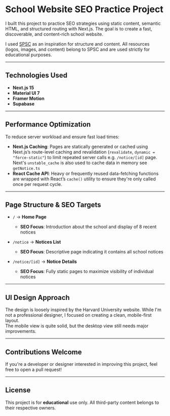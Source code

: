 # School Website SEO Practice Project

I built this project to practice SEO strategies using static content, semantic HTML, and structured routing with Next.js. The goal is to create a fast, discoverable, and content-rich school website.

I used [SPSC](https://spscdnj.edu.bd) as an inspiration for structure and content. All resources (logos, images, and content) belong to SPSC and are used strictly for educational purposes.

---

## Technologies Used

- **Next.js 15**
- **Material UI 7**
- **Framer Motion**
- **Supabase**

---

## Performance Optimization

To reduce server workload and ensure fast load times:

- **Next.js Caching**: Pages are statically generated or cached using Next.js’s route-level caching and revalidation (`revalidate`, `dynamic = "force-static"`) to limit repeated server calls e.g. `/notice/[id]` page.
Next's `unstable_cache` is also used to cache data in memory see `getNotice.ts`
- **React Cache API**: Heavy or frequently reused data-fetching functions are wrapped with React’s `cache()` utility to ensure they're only called once per request cycle.

---

## Page Structure & SEO Targets

- `/` → **Home Page**  
  - **SEO Focus**: Introduction about the school and display of 8 recent notices

- `/notice` → **Notices List**  
  - **SEO Focus**: Descriptive page indicating it contains all school notices

- `/notice/[id]` → **Notice Details**  
  - **SEO Focus**: Fully static pages to maximize visibility of individual notices

---

## UI Design Approach

The design is loosely inspired by the Harvard University website. While I'm not a professional designer, I focused on creating a clean, mobile-first layout.  
The mobile view is quite solid, but the desktop view still needs major improvements.

---

## Contributions Welcome

If you're a developer or designer interested in improving this project, feel free to open a pull request!

---

## License

This project is for **educational** use only. All third-party content belongs to their respective owners.
